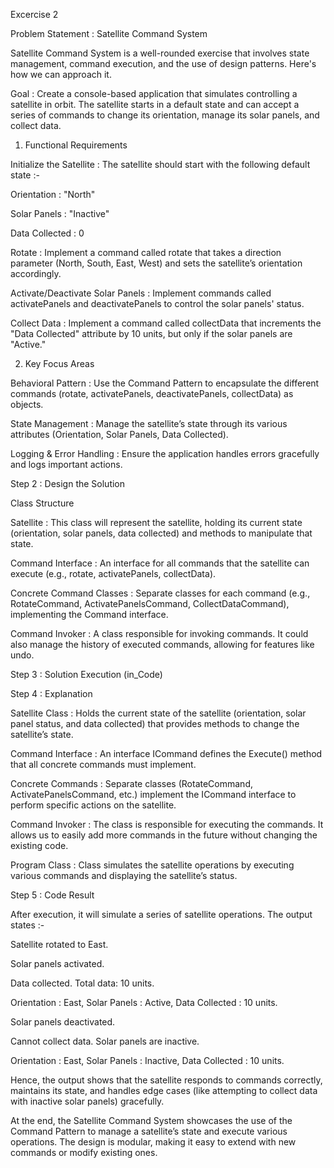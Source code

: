 Excercise 2

Problem Statement : Satellite Command System

Satellite Command System is a well-rounded exercise that involves state management, command execution, and the use of design patterns. Here's how we can approach it.

Goal : Create a console-based application that simulates controlling a satellite in orbit. The satellite starts in a default state and can accept a series of commands to change its orientation, 
manage its solar panels, and collect data.

1) Functional Requirements

Initialize the Satellite : The satellite should start with the following default state :-

Orientation : "North"

Solar Panels : "Inactive"

Data Collected : 0

Rotate : Implement a command called rotate that takes a direction parameter (North, South, East, West) and sets the satellite’s orientation accordingly.

Activate/Deactivate Solar Panels : Implement commands called activatePanels and deactivatePanels to control the solar panels' status.

Collect Data : Implement a command called collectData that increments the "Data Collected" attribute by 10 units, but only if the solar panels are "Active."

2) Key Focus Areas
   
Behavioral Pattern : Use the Command Pattern to encapsulate the different commands (rotate, activatePanels, deactivatePanels, collectData) as objects.

State Management : Manage the satellite’s state through its various attributes (Orientation, Solar Panels, Data Collected).

Logging & Error Handling : Ensure the application handles errors gracefully and logs important actions.

Step 2 : Design the Solution

Class Structure

Satellite : This class will represent the satellite, holding its current state (orientation, solar panels, data collected) and methods to manipulate that state.

Command Interface : An interface for all commands that the satellite can execute (e.g., rotate, activatePanels, collectData).

Concrete Command Classes : Separate classes for each command (e.g., RotateCommand, ActivatePanelsCommand, CollectDataCommand), implementing the Command interface.

Command Invoker : A class responsible for invoking commands. It could also manage the history of executed commands, allowing for features like undo.

Step 3 : Solution Execution (in_Code)

Step 4 : Explanation

Satellite Class : Holds the current state of the satellite (orientation, solar panel status, and data collected) that provides methods to change the satellite’s state.

Command Interface : An interface ICommand defines the Execute() method that all concrete commands must implement.

Concrete Commands : Separate classes (RotateCommand, ActivatePanelsCommand, etc.) implement the ICommand interface to perform specific actions on the satellite.

Command Invoker : The class is responsible for executing the commands. It allows us to easily add more commands in the future without changing the existing code.

Program Class : Class simulates the satellite operations by executing various commands and displaying the satellite’s status.

Step 5 : Code Result

After execution, it will simulate a series of satellite operations. The output states :-

Satellite rotated to East.

Solar panels activated.

Data collected. Total data: 10 units.

Orientation : East, Solar Panels : Active, Data Collected : 10 units.

Solar panels deactivated.

Cannot collect data. Solar panels are inactive.

Orientation : East, Solar Panels : Inactive, Data Collected : 10 units.

Hence, the output shows that the satellite responds to commands correctly, maintains its state, and handles edge cases (like attempting to collect data with inactive solar panels) gracefully.

At the end, the Satellite Command System showcases the use of the Command Pattern to manage a satellite’s state and execute various operations. 
The design is modular, making it easy to extend with new commands or modify existing ones.

